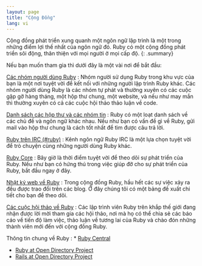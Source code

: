 ```yaml
---
layout: page
title: "Cộng Đồng"
lang: vi
---
```


Cộng đồng phát triển xung quanh một ngôn ngữ lập trình là một trong những điểm
lợi thế nhất của ngôn ngữ đó.  Ruby có một cộng đồng phát triển sôi động, thân
thiện với mọi người ở mọi cấp độ.
{: .summary}

Nếu bạn muốn tham gia thì dưới đây là một vài nơi để bắt đầu:

[Các nhóm người dùng Ruby](user-groups/)
: Nhóm người sử dụng Ruby trong khu vực của bạn là một nơi tuyệt vời để kết
  nối với những người lập trình Ruby khác.  Các nhóm người dùng Ruby là các nhóm
  tự phát và thường xuyên có các cuộc gặp gỡ hàng tháng, một hộp thư chung, một
  website, và nếu như may mắn thì thường xuyên có cả các cuộc hội thảo thảo luận
  về code.

[Danh sách các hộp thư và các nhóm tin](mailing-lists/)
: Ruby có một loạt danh sách về các chủ đề và ngôn ngữ khác nhau.  Nếu như bạn
  có vấn đề gì về Ruby, gửi mail vào hộp thư chung là cách tốt nhất để tìm được
  câu trả lời.

[Ruby trên IRC (#ruby)](https://web.libera.chat/#ruby)
: Kênh ngôn ngữ Ruby IRC là một lựa chọn tuyệt vời để trò chuyện cùng những
  người dùng Ruby khác.

[Ruby Core](ruby-core/)
: Bây giờ là thời điểm tuyệt vời để theo dõi sự phát triển của Ruby. Nếu như
  bạn có hứng thú trong việc giúp đỡ cho sự phát triển của Ruby, bắt đầu ngay
  ở đây.

[Nhật ký web về Ruby](weblogs/)
: Trong cộng đồng Ruby, hầu hết các sự việc xảy ra đều được trao đổi trên các
  blog. Ở đây chúng tôi có một bảng đề xuất chi tiết cho bạn để theo dõi.

[Các cuộc hội thảo về Ruby](conferences/)
: Các lập trình viên Ruby trên khắp thế giới đang nhận được lời mời tham gia
  các hội thảo, nơi mà họ có thể chia sẻ các báo cáo về tiến độ làm việc, thảo
  luận về tương lai của Ruby và chào đón những thành viên mới đến với cộng
  đồng Ruby.

Thông tin chung về Ruby
: * [Ruby Central][ruby-central]
  * [Ruby at Open Directory Project][ruby-opendir]
  * [Rails at Open Directory Project][rails-opendir]



[ruby-central]: http://rubycentral.org/
[ruby-opendir]: https://dmoztools.net/Computers/Programming/Languages/Ruby/
[rails-opendir]: https://dmoztools.net/Computers/Programming/Languages/Ruby/Software/Frameworks/Rails/
